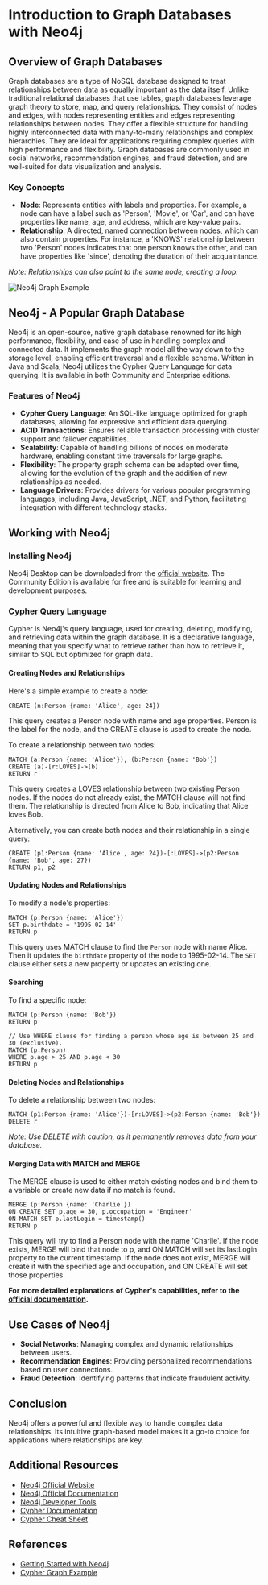 # Introduction to Graph Databases with Neo4j

## Overview of Graph Databases
Graph databases are a type of NoSQL database designed to treat relationships between data as equally important as the data itself. Unlike traditional relational databases that use tables, graph databases leverage graph theory to store, map, and query relationships. They consist of nodes and edges, with nodes representing entities and edges representing relationships between nodes. They offer a flexible structure for handling highly interconnected data with many-to-many relationships and complex hierarchies. They are ideal for applications requiring complex queries with high performance and flexibility. Graph databases are commonly used in social networks, recommendation engines, and fraud detection, and are well-suited for data visualization and analysis.

### Key Concepts
- **Node**: Represents entities with labels and properties. For example, a node can have a label such as 'Person', 'Movie', or 'Car', and can have properties like name, age, and address, which are key-value pairs.
- **Relationship**: A directed, named connection between nodes, which can also contain properties. For instance, a 'KNOWS' relationship between two 'Person' nodes indicates that one person knows the other, and can have properties like 'since', denoting the duration of their acquaintance.

_Note: Relationships can also point to the same node, creating a loop._

![Neo4j Graph Example](https://neo4j.com/docs/getting-started/_images/people-technologies-graph-arr.svg "Example of a Neo4j Graph")

## Neo4j - A Popular Graph Database
Neo4j is an open-source, native graph database renowned for its high performance, flexibility, and ease of use in handling complex and connected data. It implements the graph model all the way down to the storage level, enabling efficient traversal and a flexible schema. Written in Java and Scala, Neo4j utilizes the Cypher Query Language for data querying. It is available in both Community and Enterprise editions.

### Features of Neo4j
- **Cypher Query Language**: An SQL-like language optimized for graph databases, allowing for expressive and efficient data querying.
- **ACID Transactions**: Ensures reliable transaction processing with cluster support and failover capabilities.
- **Scalability**: Capable of handling billions of nodes on moderate hardware, enabling constant time traversals for large graphs.
- **Flexibility**: The property graph schema can be adapted over time, allowing for the evolution of the graph and the addition of new relationships as needed.
- **Language Drivers**: Provides drivers for various popular programming languages, including Java, JavaScript, .NET, and Python, facilitating integration with different technology stacks.

## Working with Neo4j
### Installing Neo4j
Neo4j Desktop can be downloaded from the [official website](https://neo4j.com/download/). The Community Edition is available for free and is suitable for learning and development purposes.

### Cypher Query Language
Cypher is Neo4j's query language, used for creating, deleting, modifying, and retrieving data within the graph database. It is a declarative language, meaning that you specify what to retrieve rather than how to retrieve it, similar to SQL but optimized for graph data.

#### Creating Nodes and Relationships

Here's a simple example to create a node:

```cypher
CREATE (n:Person {name: 'Alice', age: 24})
```

This query creates a Person node with name and age properties. Person is the label for the node, and the CREATE clause is used to create the node.

To create a relationship between two nodes:

```cypher
MATCH (a:Person {name: 'Alice'}), (b:Person {name: 'Bob'})
CREATE (a)-[r:LOVES]->(b)
RETURN r
```

This query creates a LOVES relationship between two existing Person nodes. If the nodes do not already exist, the MATCH clause will not find them. The relationship is directed from Alice to Bob, indicating that Alice loves Bob.

Alternatively, you can create both nodes and their relationship in a single query:

```cypher
CREATE (p1:Person {name: 'Alice', age: 24})-[:LOVES]->(p2:Person {name: 'Bob', age: 27})
RETURN p1, p2
```

#### Updating Nodes and Relationships

To modify a node's properties:

```cypher
MATCH (p:Person {name: 'Alice'})
SET p.birthdate = '1995-02-14'
RETURN p
```

This query uses MATCH clause to find the `Person` node with name Alice. Then it updates the `birthdate` property of the node to 1995-02-14. The `SET` clause either sets a new property or updates an existing one.

#### Searching

To find a specific node:

```cypher
MATCH (p:Person {name: 'Bob'})
RETURN p

// Use WHERE clause for finding a person whose age is between 25 and 30 (exclusive).
MATCH (p:Person)
WHERE p.age > 25 AND p.age < 30
RETURN p
```

#### Deleting Nodes and Relationships

To delete a relationship between two nodes:

```cypher
MATCH (p1:Person {name: 'Alice'})-[r:LOVES]->(p2:Person {name: 'Bob'})
DELETE r
```
_Note: Use DELETE with caution, as it permanently removes data from your database._

#### Merging Data with MATCH and MERGE
The MERGE clause is used to either match existing nodes and bind them to a variable or create new data if no match is found.

```cypher
MERGE (p:Person {name: 'Charlie'})
ON CREATE SET p.age = 30, p.occupation = 'Engineer'
ON MATCH SET p.lastLogin = timestamp()
RETURN p
```

This query will try to find a Person node with the name 'Charlie'. If the node exists, MERGE will bind that node to p, and ON MATCH will set its lastLogin property to the current timestamp. If the node does not exist, MERGE will create it with the specified age and occupation, and ON CREATE will set those properties.

**For more detailed explanations of Cypher's capabilities, refer to the [official documentation](https://neo4j.com/docs/cypher-manual/current/clauses/create/).**

## Use Cases of Neo4j
- **Social Networks**: Managing complex and dynamic relationships between users.
- **Recommendation Engines**: Providing personalized recommendations based on user connections.
- **Fraud Detection**: Identifying patterns that indicate fraudulent activity.

## Conclusion
Neo4j offers a powerful and flexible way to handle complex data relationships. Its intuitive graph-based model makes it a go-to choice for applications where relationships are key.

## Additional Resources
- [Neo4j Official Website](https://neo4j.com/)
- [Neo4j Official Documentation](https://neo4j.com/docs/)
- [Neo4j Developer Tools](https://neo4j.com/product/developer-tools/?utm_medium=PaidSearch&utm_source=google&utm_campaign=GDB&utm_content=AMS-X-Conversion-GDB-Text&utm_term=neo4j&gclid=CjwKCAiAvJarBhA1EiwAGgZl0OGjp81BEHYEB6RcTOGCJ0KmM0rPmvhK-q0rUkjDwJ4Sk9gAkzMOwxoC85oQAvD_BwE)
- [Cypher Documentation](https://neo4j.com/docs/cypher-manual/current/)
- [Cypher Cheat Sheet](https://neo4j.com/docs/cypher-refcard/current/)

## References
- [Getting Started with Neo4j](https://neo4j.com/docs/getting-started/get-started-with-neo4j/graph-database/)
- [Cypher Graph Example](https://neo4j.com/docs/getting-started/cypher-intro/updating/)
